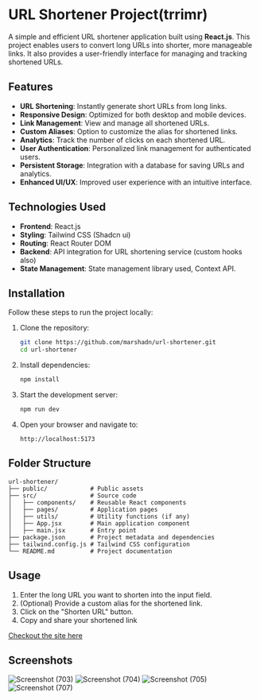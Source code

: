 # URL Shortener Project(trrimr)

A simple and efficient URL shortener application built using **React.js**. This project enables users to convert long URLs into shorter, more manageable links. It also provides a user-friendly interface for managing and tracking shortened URLs.

## Features

- **URL Shortening**: Instantly generate short URLs from long links.
- **Responsive Design**: Optimized for both desktop and mobile devices.
- **Link Management**: View and manage all shortened URLs.
- **Custom Aliases**: Option to customize the alias for shortened links.
- **Analytics**: Track the number of clicks on each shortened URL.
- **User Authentication**: Personalized link management for authenticated users.
- **Persistent Storage**: Integration with a database for saving URLs and analytics.
- **Enhanced UI/UX**: Improved user experience with an intuitive interface.

## Technologies Used

- **Frontend**: React.js
- **Styling**: Tailwind CSS (Shadcn ui)
- **Routing**: React Router DOM 
- **Backend**: API integration for URL shortening service (custom hooks also)
- **State Management**: State management library  used,  Context API.

## Installation

Follow these steps to run the project locally:

1. Clone the repository:
   ```bash
   git clone https://github.com/marshadn/url-shortener.git
   cd url-shortener
   ```

2. Install dependencies:
   ```bash
   npm install
   ```

3. Start the development server:
   ```bash
   npm run dev
   ```

4. Open your browser and navigate to:
   ```
   http://localhost:5173
   ```

## Folder Structure

```plaintext
url-shortener/
├── public/            # Public assets
├── src/               # Source code
│   ├── components/    # Reusable React components
│   ├── pages/         # Application pages
│   ├── utils/         # Utility functions (if any)
│   ├── App.jsx        # Main application component
│   ├── main.jsx       # Entry point
├── package.json       # Project metadata and dependencies
├── tailwind.config.js # Tailwind CSS configuration
└── README.md          # Project documentation
```

## Usage

1. Enter the long URL you want to shorten into the input field.
2. (Optional) Provide a custom alias for the shortened link.
3. Click on the "Shorten URL" button.
4. Copy and share your shortened link

[Checkout the site here](https://trrimr.netlify.app/)

## Screenshots

![Screenshot (703)](https://github.com/user-attachments/assets/32db71c4-6621-4f76-8166-be4138d7d90e)
![Screenshot (704)](https://github.com/user-attachments/assets/98d5b311-7c48-479f-bb2a-2c34bd05ea52)
![Screenshot (705)](https://github.com/user-attachments/assets/ac401a45-d4ea-4aba-b26a-d839d791d315)
![Screenshot (707)](https://github.com/user-attachments/assets/0d5ad135-1973-4a8c-9745-03ad64c46cf3)




